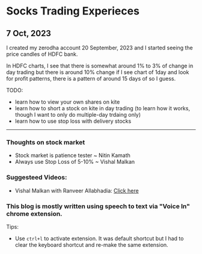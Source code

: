 # Socks Trading Experieces

## 7 Oct, 2023

I created my zerodha account 20 September, 2023 and I started seeing the price candles of HDFC bank.

In HDFC charts, I see that there is somewhat around 1% to 3% of change in day trading but there is around 10% change if I see chart of 1day and look for profit patterns, there is a pattern of around 15 days of so I guess.

TODO:
- learn how to view your own shares on kite
- learn how to short a stock on kite in day trading (to learn how it works, though I want to only do multiple-day trdaing only)
- learn how to use stop loss with delivery stocks

***

### Thoughts on stock market
- Stock market is patience tester ~ Nitin Kamath
- Always use Stop Loss of 5-10% ~ Vishal Malkan

### Suggesteed Videos:
- Vishal Malkan with Ranveer Allabhadia: [Click here](https://www.youtube.com/watch?v=GwwhmxS8IgE&t=191s&pp=ygUVIHN0b2NrIG1hcmtldCByYW52ZWVy)


### This blog is mostly written using speech to text via "Voice In" chrome extension.

Tips:
- Use `ctrl+l` to activate extension. It was default shortcut but I had to clear the keyboard shortcut and re-make the same extension.
